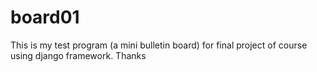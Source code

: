 # board01
This is my test program (a mini bulletin board) for final project of <byte degree> course using django framework.
Thanks
